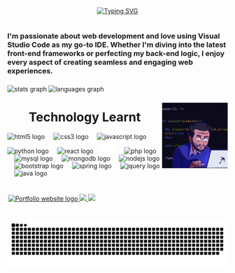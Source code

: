 <div align="center">
<a href="https://git.io/typing-svg"><img src="https://readme-typing-svg.herokuapp.com?font=&size=28&duration=2500&pause=1000&color=00FF1B&background=0F25FF00&random=false&width=535&lines=Abdi+Rahman+Suufi+%F0%9F%98%8E;Software+Engineering+Graduate" alt="Typing SVG" /></a></div>
<h1></h1>

<h3 align="left">I'm passionate about web development and love using Visual Studio Code as my go-to IDE. Whether I'm diving into the latest front-end frameworks or perfecting my back-end logic, I enjoy every aspect of creating seamless and engaging web experiences.</h3>

###

<div align="left">
  <img src="https://github-readme-stats.vercel.app/api?username=Abdi-Suufi&hide_title=false&hide_rank=false&show_icons=true&include_all_commits=true&count_private=true&disable_animations=false&theme=blue-green&locale=en&hide_border=false" height="150" alt="stats graph"  />
  <img src="https://github-readme-stats.vercel.app/api/top-langs?username=Abdi-Suufi&locale=en&hide_title=false&layout=compact&card_width=320&langs_count=5&theme=blue-green&hide_border=false" height="150" alt="languages graph"  />
</div>

###

<img align="right" height="150" src="dist/Coding.gif"  />

### <h1 align='center'>Technology Learnt</h1>

<div align="left">
  <img src="https://cdn.jsdelivr.net/gh/devicons/devicon/icons/html5/html5-original.svg" height="30" alt="html5 logo"  />
  <img width="12" />
  <img src="https://cdn.jsdelivr.net/gh/devicons/devicon/icons/css3/css3-original.svg" height="30" alt="css3 logo"  />
  <img width="12" />
  <img src="https://cdn.jsdelivr.net/gh/devicons/devicon/icons/javascript/javascript-original.svg" height="30" alt="javascript logo"  />
  <img width="12" />
  <img src="https://cdn.jsdelivr.net/gh/devicons/devicon/icons/python/python-original.svg" height="30" alt="python logo"  />
  <img width="12" />
  <img src="https://cdn.jsdelivr.net/gh/devicons/devicon/icons/react/react-original.svg" height="30" alt="react logo"  />
  <img width="12" />
  <img src="dist/express.svg" height="30" alt="express logo"  />
  <img width="12" />
  <img src="https://cdn.jsdelivr.net/gh/devicons/devicon/icons/php/php-original.svg" height="30" alt="php logo"  />
  <img width="12" />
  <img src="https://cdn.jsdelivr.net/gh/devicons/devicon/icons/mysql/mysql-original.svg" height="30" alt="mysql logo"  />
  <img width="12" />
  <img src="https://cdn.jsdelivr.net/gh/devicons/devicon/icons/mongodb/mongodb-original.svg" height="30" alt="mongodb logo"  />
  <img width="12" />
  <img src="https://cdn.jsdelivr.net/gh/devicons/devicon/icons/nodejs/nodejs-original.svg" height="30" alt="nodejs logo"  />
  <img width="12" />
  <img src="https://cdn.jsdelivr.net/gh/devicons/devicon/icons/bootstrap/bootstrap-original.svg" height="30" alt="bootstrap logo"  />
  <img width="12" />
  <img src="https://cdn.jsdelivr.net/gh/devicons/devicon/icons/spring/spring-original.svg" height="30" alt="spring logo"  />
  <img width="12" />
  <img src="https://cdn.jsdelivr.net/gh/devicons/devicon/icons/jquery/jquery-original.svg" height="30" alt="jquery logo"  />
  <img width="12" />
  <img src="https://cdn.jsdelivr.net/gh/devicons/devicon/icons/java/java-original.svg" height="30" alt="java logo"  />
</div>

### <h1>

<div align="left" style="margin: 2px;">
  <a href="https://abdi-rahman-suufi.site/" target="_blank">
    <img src="https://img.shields.io/static/v1?message=Portfolio&logo=briefcase&label=&color=lightgrey&logoColor=black&labelColor=&style=for-the-badge" height="35" alt="Portfolio website logo"/>
  </a>
  <a href="https://www.linkedin.com/in/abdi-rahman-suufi-9183a4216" target="_blank">
    <img src="https://img.shields.io/static/v1?message=LinkedIn&logo=linkedin&label=&color=0077B5&logoColor=white&labelColor=&style=for-the-badge" height="35"/>
  </a>
  <a href="https://gitlab.uwe.ac.uk/a2-suufi" target="_blank">
    <img src="https://img.shields.io/static/v1?message=GitLab&logo=gitlab&label=&color=FCA121&logoColor=white&labelColor=&style=for-the-badge" height="35"/>
  </a>
</div>

### <h1>

<picture>
  <source
    media="(prefers-color-scheme: dark)"
    srcset="https://raw.githubusercontent.com/platane/snk/output/github-contribution-grid-snake-dark.svg"
  />
  <source
    media="(prefers-color-scheme: light)"
    srcset="https://raw.githubusercontent.com/platane/snk/output/github-contribution-grid-snake.svg"
  />
  <img
    alt="github contribution grid snake animation"
    src="https://raw.githubusercontent.com/platane/snk/output/github-contribution-grid-snake.svg"
  />
</picture>

###
